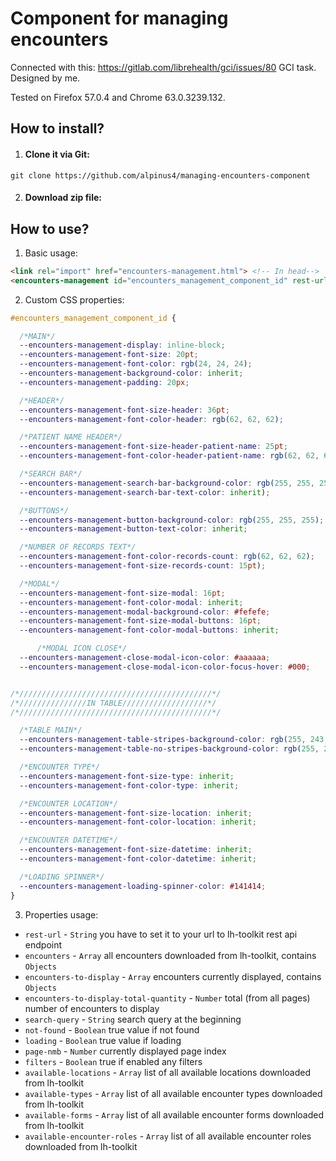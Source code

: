 # Component for managing encounters
Connected with this: https://gitlab.com/librehealth/gci/issues/80 GCI task.
Designed by me.

Tested on Firefox 57.0.4 and Chrome 63.0.3239.132.

## How to install?
1. #### Clone it via Git:
```
git clone https://github.com/alpinus4/managing-encounters-component
```
2. #### Download zip file:




## How to use?

1. Basic usage:
```html
<link rel="import" href="encounters-management.html"> <!-- In head-->
<encounters-management id="encounters_management_component_id" rest-url="http://localhost:8080/lh-toolkit/ws/rest/v1"/> <!-- In body-->
```
2. Custom CSS properties:
```css
#encounters_management_component_id {

  /*MAIN*/
  --encounters-management-display: inline-block;
  --encounters-management-font-size: 20pt;
  --encounters-management-font-color: rgb(24, 24, 24);
  --encounters-management-background-color: inherit;
  --encounters-management-padding: 20px;

  /*HEADER*/
  --encounters-management-font-size-header: 36pt;
  --encounters-management-font-color-header: rgb(62, 62, 62);

  /*PATIENT NAME HEADER*/
  --encounters-management-font-size-header-patient-name: 25pt;
  --encounters-management-font-color-header-patient-name: rgb(62, 62, 62);

  /*SEARCH BAR*/
  --encounters-management-search-bar-background-color: rgb(255, 255, 255);
  --encounters-management-search-bar-text-color: inherit);

  /*BUTTONS*/
  --encounters-management-button-background-color: rgb(255, 255, 255);
  --encounters-management-button-text-color: inherit;

  /*NUMBER OF RECORDS TEXT*/
  --encounters-management-font-color-records-count: rgb(62, 62, 62);
  --encounters-management-font-size-records-count: 15pt);

  /*MODAL*/
  --encounters-management-font-size-modal: 16pt;
  --encounters-management-font-color-modal: inherit;
  --encounters-management-modal-background-color: #fefefe;
  --encounters-management-font-size-modal-buttons: 16pt;
  --encounters-management-font-color-modal-buttons: inherit;

      /*MODAL ICON CLOSE*/
  --encounters-management-close-modal-icon-color: #aaaaaa;
  --encounters-management-close-modal-icon-color-focus-hover: #000;


/*///////////////////////////////////////////*/
/*///////////////IN TABLE///////////////////*/
/*///////////////////////////////////////////*/

  /*TABLE MAIN*/
  --encounters-management-table-stripes-background-color: rgb(255, 243, 228);
  --encounters-management-table-no-stripes-background-color: rgb(255, 255, 255);

  /*ENCOUNTER TYPE*/
  --encounters-management-font-size-type: inherit;
  --encounters-management-font-color-type: inherit;

  /*ENCOUNTER LOCATION*/
  --encounters-management-font-size-location: inherit;
  --encounters-management-font-color-location: inherit;

  /*ENCOUNTER DATETIME*/
  --encounters-management-font-size-datetime: inherit;
  --encounters-management-font-color-datetime: inherit;

  /*LOADING SPINNER*/
  --encounters-management-loading-spinner-color: #141414;
}
```

3. Properties usage:
  * `rest-url` - `String` you have to set it to your url to lh-toolkit rest api endpoint
  * `encounters` - `Array` all encounters downloaded from lh-toolkit, contains `Objects`
  * `encounters-to-display` - `Array` encounters currently displayed, contains `Objects`
  * `encounters-to-display-total-quantity` - `Number` total (from all pages) number of encounters to display
  * `search-query` - `String` search query at the beginning
  * `not-found` - `Boolean` true value if not found
  * `loading` - `Boolean` true value if loading
  * `page-nmb` - `Number` currently displayed page index
  * `filters` - `Boolean` true if enabled any filters
  * `available-locations` - `Array` list of all available locations downloaded from lh-toolkit
  * `available-types` - `Array` list of all available encounter types downloaded from lh-toolkit
  * `available-forms` - `Array` list of all available encounter forms downloaded from lh-toolkit
  * `available-encounter-roles` - `Array` list of all available encounter roles downloaded from lh-toolkit
